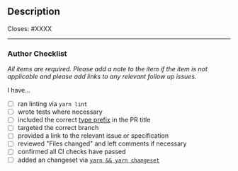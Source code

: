 ## Description

Closes: #XXXX

<!-- Add a description of the changes that this PR introduces and the files that
are the most critical to review. -->

---

### Author Checklist

_All items are required. Please add a note to the item if the item is not applicable and
please add links to any relevant follow up issues._

I have...

- [ ] ran linting via `yarn lint`
- [ ] wrote tests where necessary
- [ ] included the correct [type prefix](https://github.com/commitizen/conventional-commit-types/blob/v3.0.0/index.json) in the PR title
- [ ] targeted the correct branch
- [ ] provided a link to the relevant issue or specification
- [ ] reviewed "Files changed" and left comments if necessary
- [ ] confirmed all CI checks have passed
- [ ] added an changeset via [`yarn && yarn changeset`](https://github.com/changesets/changesets/blob/main/docs/adding-a-changeset.md)
